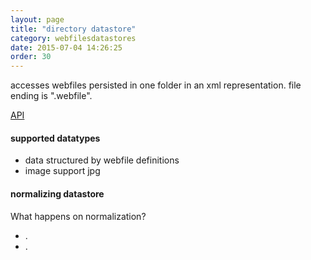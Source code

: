 ```yaml
---
layout: page
title: "directory datastore"
category: webfilesdatastores
date: 2015-07-04 14:26:25
order: 30
---
```


accesses webfiles persisted in one folder in an xml representation. file ending is ".webfile".

[API](http://sebastianmonzel.github.io/webfiles-framework-php-api/class-webfilesframework.core.datastore.types.directory.MDirectoryDatastore.html)


#### supported datatypes
 - data structured by webfile definitions
 - image support jpg

#### normalizing datastore

What happens on normalization?

 - .
 - .
